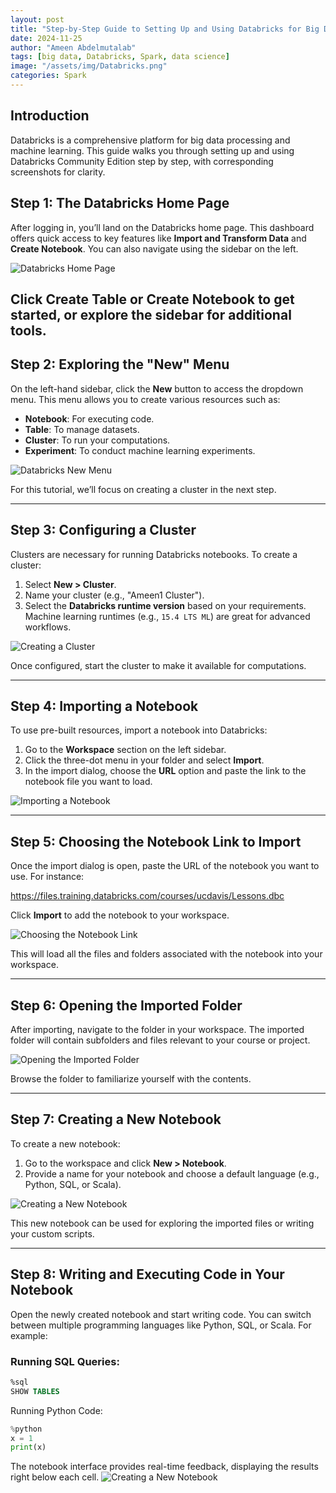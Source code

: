 ```yaml
---
layout: post
title: "Step-by-Step Guide to Setting Up and Using Databricks for Big Data Analysis"
date: 2024-11-25
author: "Ameen Abdelmutalab"
tags: [big data, Databricks, Spark, data science]
image: "/assets/img/Databricks.png"
categories: Spark
---
```


## Introduction

Databricks is a comprehensive platform for big data processing and machine learning. This guide walks you through setting up and using Databricks Community Edition step by step, with corresponding screenshots for clarity.



## Step 1: The Databricks Home Page

After logging in, you’ll land on the Databricks home page. This dashboard offers quick access to key features like **Import and Transform Data** and **Create Notebook**. You can also navigate using the sidebar on the left.

![Databricks Home Page](/assets/img/Databricks/Databricks1.png)

Click **Create Table** or **Create Notebook** to get started, or explore the sidebar for additional tools.
---

## Step 2: Exploring the "New" Menu

On the left-hand sidebar, click the **New** button to access the dropdown menu. This menu allows you to create various resources such as:

- **Notebook**: For executing code.
- **Table**: To manage datasets.
- **Cluster**: To run your computations.
- **Experiment**: To conduct machine learning experiments.

![Databricks New Menu](/assets/img/Databricks/Databricks2.png)

For this tutorial, we’ll focus on creating a cluster in the next step.

---
## Step 3: Configuring a Cluster

Clusters are necessary for running Databricks notebooks. To create a cluster:

1. Select **New > Cluster**.
2. Name your cluster (e.g., "Ameen1 Cluster").
3. Select the **Databricks runtime version** based on your requirements. Machine learning runtimes (e.g., `15.4 LTS ML`) are great for advanced workflows.

![Creating a Cluster](/assets/img/Databricks/Databricks3.png)

Once configured, start the cluster to make it available for computations.

---
## Step 4: Importing a Notebook

To use pre-built resources, import a notebook into Databricks:

1. Go to the **Workspace** section on the left sidebar.
2. Click the three-dot menu in your folder and select **Import**.
3. In the import dialog, choose the **URL** option and paste the link to the notebook file you want to load.

![Importing a Notebook](/assets/img/Databricks/Databricks4.png)

---

## Step 5: Choosing the Notebook Link to Import

Once the import dialog is open, paste the URL of the notebook you want to use. For instance:

https://files.training.databricks.com/courses/ucdavis/Lessons.dbc


Click **Import** to add the notebook to your workspace.

![Choosing the Notebook Link](/assets/img/Databricks/Databricks5.png)

This will load all the files and folders associated with the notebook into your workspace.

---

## Step 6: Opening the Imported Folder

After importing, navigate to the folder in your workspace. The imported folder will contain subfolders and files relevant to your course or project.

![Opening the Imported Folder](/assets/img/Databricks/Databricks6.png)

Browse the folder to familiarize yourself with the contents.

---

## Step 7: Creating a New Notebook

To create a new notebook:

1. Go to the workspace and click **New > Notebook**.
2. Provide a name for your notebook and choose a default language (e.g., Python, SQL, or Scala).

![Creating a New Notebook](/assets/img/Databricks/Databricks7.png)

This new notebook can be used for exploring the imported files or writing your custom scripts.

---

## Step 8: Writing and Executing Code in Your Notebook

Open the newly created notebook and start writing code. You can switch between multiple programming languages like Python, SQL, or Scala. For example:

### Running SQL Queries:
```sql
%sql
SHOW TABLES
```
Running Python Code:
```python
%python
x = 1
print(x)
```
The notebook interface provides real-time feedback, displaying the results right below each cell.
![Creating a New Notebook](/assets/img/Databricks/Databricks8.png)


